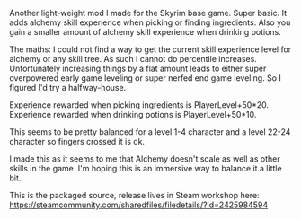 Another light-weight mod I made for the Skyrim base game. Super basic. It adds alchemy skill experience when picking or finding ingredients. Also you gain a smaller amount of alchemy skill experience when drinking potions.

The maths:
I could not find a way to get the current skill experience level for alchemy or any skill tree. As such I cannot do percentile increases. Unfortunately increasing things by a flat amount leads to either super overpowered early game leveling or super nerfed end game leveling. So I figured I'd try a halfway-house.

Experience rewarded when picking ingredients is PlayerLevel+50\*20.
Experience rewarded when drinking potions is PlayerLevel+50\*10.

This seems to be pretty balanced for a level 1-4 character and a level 22-24 character so fingers crossed it is ok.

I made this as it seems to me that Alchemy doesn't scale as well as other skills in the game. I'm hoping this is an immersive way to balance it a little bit.

This is the packaged source, release lives in Steam workshop here: https://steamcommunity.com/sharedfiles/filedetails/?id=2425984594

